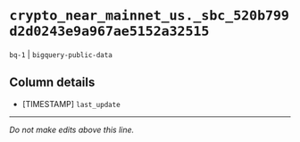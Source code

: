 # `crypto_near_mainnet_us._sbc_520b799d2d0243e9a967ae5152a32515`
`bq-1` | `bigquery-public-data`

## Column details
* [TIMESTAMP] `last_update`

-------------------------------------------------------------------------------
*Do not make edits above this line.*
